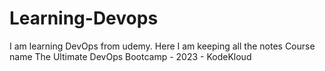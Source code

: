 # Learning-Devops
I am learning DevOps from udemy. Here I am keeping all the notes
Course name The Ultimate DevOps Bootcamp - 2023 - KodeKloud
